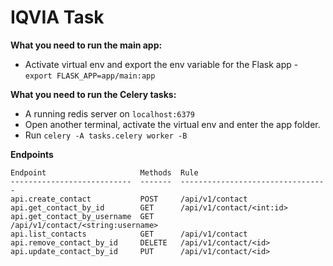 # IQVIA Task
**What you need to run the main app:**
* Activate virtual env and export the env variable for the Flask app - `export FLASK_APP=app/main:app`

**What you need to run the Celery tasks:**
* A running redis server on `localhost:6379`
* Open another terminal, activate the virtual env and enter the app folder.
* Run `celery -A tasks.celery worker -B`

**Endpoints**
```
Endpoint                     Methods  Rule
---------------------------  -------  ---------------------------------
api.create_contact           POST     /api/v1/contact
api.get_contact_by_id        GET      /api/v1/contact/<int:id>
api.get_contact_by_username  GET      /api/v1/contact/<string:username>
api.list_contacts            GET      /api/v1/contact
api.remove_contact_by_id     DELETE   /api/v1/contact/<id>
api.update_contact_by_id     PUT      /api/v1/contact/<id>
```